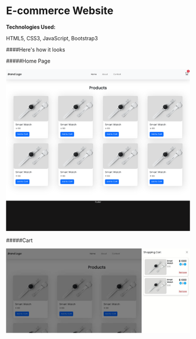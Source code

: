 # E-commerce Website

 **Technologies Used:**

HTML5, CSS3, JavaScript, Bootstrap3


####Here's how it looks


#####Home Page

![Home Page](https://github.com/mraafayv/Sudofy/blob/e-commerce/homepage.png?raw=true)



#####Cart

![Shopping Cart](https://github.com/mraafayv/Sudofy/blob/e-commerce/cart.JPG?raw=true)

